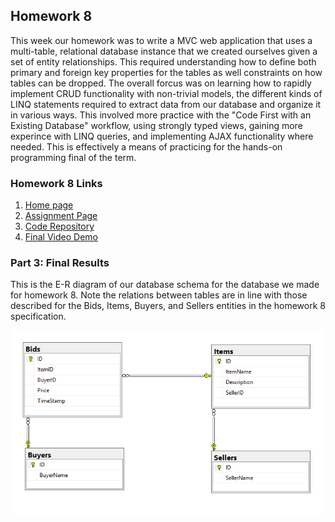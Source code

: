 ## Homework 8

This week our homework was to write a MVC web application that uses a multi-table, relational database instance that we created ourselves given a set of entity relationships. This required understanding how to define both primary and foreign key properties for the tables as well constraints on how tables can be dropped. The overall forcus was on learning how to rapidly implement CRUD functionality with non-trivial models, the different kinds of LINQ statements required to extract data from our database and organize it in various ways. This involved more practice with the "Code First with an Existing Database" workflow, using strongly typed views, gaining more experince with LINQ queries, and implementing AJAX functionality where needed. This is effectively a means of practicing for the hands-on programming final of the term.


### Homework 8 Links
1. [Home page](https://no-one-alone.github.io/)
2. [Assignment Page](http://www.wou.edu/~morses/classes/cs46x/assignments/HW8_1819.html)
3. [Code Repository](https://github.com/No-one-alone/no-one-alone.github.io)
4. [Final Video Demo](https://www.youtube.com/watch?v=DU2guLOI0gY&feature=youtu.be)


### Part 3: Final Results


This is the E-R diagram of our database schema for the database we made for homework 8. Note the relations between tables are in line with those described for the Bids, Items, Buyers, and Sellers entities in the homework 8 specification.

![FileStructure](./Images/E_R_diagram.PNG)


